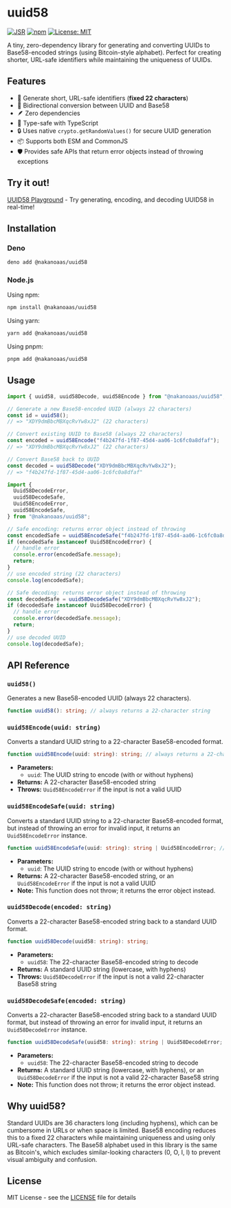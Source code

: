 # uuid58

[![JSR](https://jsr.io/badges/@nakanoaas/uuid58)](https://jsr.io/@nakanoaas/uuid58)
[![npm](https://badge.fury.io/js/@nakanoaas%2Fuuid58.svg)](https://badge.fury.io/js/@nakanoaas%2Fuuid58)
[![License: MIT](https://img.shields.io/badge/License-MIT-yellow.svg)](https://opensource.org/licenses/MIT)

A tiny, zero-dependency library for generating and converting UUIDs to
Base58-encoded strings (using Bitcoin-style alphabet). Perfect for creating
shorter, URL-safe identifiers while maintaining the uniqueness of UUIDs.

## Features

- 🚀 Generate short, URL-safe identifiers (**fixed 22 characters**)
- 🔄 Bidirectional conversion between UUID and Base58
- 🪶 Zero dependencies
- 💪 Type-safe with TypeScript
- 🔒 Uses native `crypto.getRandomValues()` for secure UUID generation
- 📦 Supports both ESM and CommonJS
- 🛡️ Provides safe APIs that return error objects instead of throwing exceptions

## Try it out!

[UUID58 Playground](https://nakanoasaservice.github.io/uuid58-playground/) - Try
generating, encoding, and decoding UUID58 in real-time!

## Installation

### Deno

```bash
deno add @nakanoaas/uuid58
```

### Node.js

Using npm:

```bash
npm install @nakanoaas/uuid58
```

Using yarn:

```bash
yarn add @nakanoaas/uuid58
```

Using pnpm:

```bash
pnpm add @nakanoaas/uuid58
```

## Usage

```typescript
import { uuid58, uuid58Decode, uuid58Encode } from "@nakanoaas/uuid58";

// Generate a new Base58-encoded UUID (always 22 characters)
const id = uuid58();
// => "XDY9dmBbcMBXqcRvYw8xJ2" (22 characters)

// Convert existing UUID to Base58 (always 22 characters)
const encoded = uuid58Encode("f4b247fd-1f87-45d4-aa06-1c6fc0a8dfaf");
// => "XDY9dmBbcMBXqcRvYw8xJ2" (22 characters)

// Convert Base58 back to UUID
const decoded = uuid58Decode("XDY9dmBbcMBXqcRvYw8xJ2");
// => "f4b247fd-1f87-45d4-aa06-1c6fc0a8dfaf"

import {
  Uuid58DecodeError,
  uuid58DecodeSafe,
  Uuid58EncodeError,
  uuid58EncodeSafe,
} from "@nakanoaas/uuid58";

// Safe encoding: returns error object instead of throwing
const encodedSafe = uuid58EncodeSafe("f4b247fd-1f87-45d4-aa06-1c6fc0a8dfaf");
if (encodedSafe instanceof Uuid58EncodeError) {
  // handle error
  console.error(encodedSafe.message);
  return;
}
// use encoded string (22 characters)
console.log(encodedSafe);

// Safe decoding: returns error object instead of throwing
const decodedSafe = uuid58DecodeSafe("XDY9dmBbcMBXqcRvYw8xJ2");
if (decodedSafe instanceof Uuid58DecodeError) {
  // handle error
  console.error(decodedSafe.message);
  return;
}
// use decoded UUID
console.log(decodedSafe);
```

## API Reference

### `uuid58()`

Generates a new Base58-encoded UUID (always 22 characters).

```typescript
function uuid58(): string; // always returns a 22-character string
```

### `uuid58Encode(uuid: string)`

Converts a standard UUID string to a 22-character Base58-encoded format.

```typescript
function uuid58Encode(uuid: string): string; // always returns a 22-character string
```

- **Parameters:**
  - `uuid`: The UUID string to encode (with or without hyphens)
- **Returns:** A 22-character Base58-encoded string
- **Throws:** `Uuid58EncodeError` if the input is not a valid UUID

### `uuid58EncodeSafe(uuid: string)`

Converts a standard UUID string to a 22-character Base58-encoded format, but
instead of throwing an error for invalid input, it returns an
`Uuid58EncodeError` instance.

```typescript
function uuid58EncodeSafe(uuid: string): string | Uuid58EncodeError; // string is always 22 characters
```

- **Parameters:**
  - `uuid`: The UUID string to encode (with or without hyphens)
- **Returns:** A 22-character Base58-encoded string, or an `Uuid58EncodeError`
  if the input is not a valid UUID
- **Note:** This function does not throw; it returns the error object instead.

### `uuid58Decode(encoded: string)`

Converts a 22-character Base58-encoded string back to a standard UUID format.

```typescript
function uuid58Decode(uuid58: string): string;
```

- **Parameters:**
  - `uuid58`: The 22-character Base58-encoded string to decode
- **Returns:** A standard UUID string (lowercase, with hyphens)
- **Throws:** `Uuid58DecodeError` if the input is not a valid 22-character
  Base58 string

### `uuid58DecodeSafe(encoded: string)`

Converts a 22-character Base58-encoded string back to a standard UUID format,
but instead of throwing an error for invalid input, it returns an
`Uuid58DecodeError` instance.

```typescript
function uuid58DecodeSafe(uuid58: string): string | Uuid58DecodeError;
```

- **Parameters:**
  - `uuid58`: The 22-character Base58-encoded string to decode
- **Returns:** A standard UUID string (lowercase, with hyphens), or an
  `Uuid58DecodeError` if the input is not a valid 22-character Base58 string
- **Note:** This function does not throw; it returns the error object instead.

## Why uuid58?

Standard UUIDs are 36 characters long (including hyphens), which can be
cumbersome in URLs or when space is limited. Base58 encoding reduces this to a
fixed 22 characters while maintaining uniqueness and using only URL-safe
characters. The Base58 alphabet used in this library is the same as Bitcoin's,
which excludes similar-looking characters (0, O, I, l) to prevent visual
ambiguity and confusion.

## License

MIT License - see the [LICENSE](LICENSE) file for details
